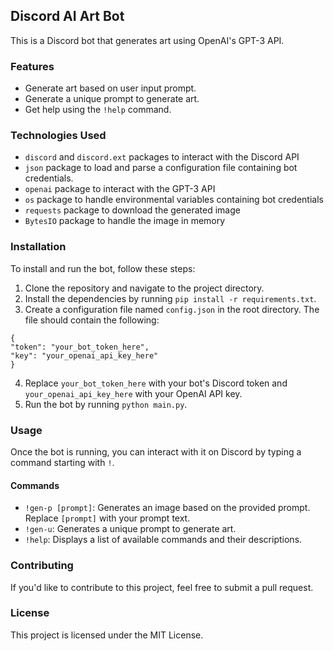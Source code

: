 ## Discord AI Art Bot

This is a Discord bot that generates art using OpenAI's GPT-3 API. 

### Features

- Generate art based on user input prompt.
- Generate a unique prompt to generate art.
- Get help using the `!help` command.


### Technologies Used

- `discord` and `discord.ext` packages to interact with the Discord API
- `json` package to load and parse a configuration file containing bot credentials.
- `openai` package to interact with the GPT-3 API
- `os` package to handle environmental variables containing bot credentials
- `requests` package to download the generated image
- `BytesIO` package to handle the image in memory

### Installation

To install and run the bot, follow these steps:

1. Clone the repository and navigate to the project directory.
2. Install the dependencies by running `pip install -r requirements.txt`.
3. Create a configuration file named `config.json` in the root directory. The file should contain the following:

```
{
"token": "your_bot_token_here",
"key": "your_openai_api_key_here"
}
```


4. Replace `your_bot_token_here` with your bot's Discord token and `your_openai_api_key_here` with your OpenAI API key.
5. Run the bot by running `python main.py`.

### Usage

Once the bot is running, you can interact with it on Discord by typing a command starting with `!`.

#### Commands

- `!gen-p [prompt]`: Generates an image based on the provided prompt. Replace `[prompt]` with your prompt text.
- `!gen-u`: Generates a unique prompt to generate art.
- `!help`: Displays a list of available commands and their descriptions.

### Contributing

If you'd like to contribute to this project, feel free to submit a pull request.

### License

This project is licensed under the MIT License.
